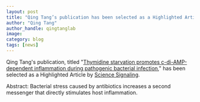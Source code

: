 ```yaml
---
layout: post
title: "Qing Tang’s publication has been selected as a Highlighted Article by Science Signaling"
author: "Qing Tang"
author_handle: qingtanglab
image: 
category: blog
tags: [news]
---
```

Qing Tang's publication, titled "[Thymidine starvation promotes c-di-AMP-dependent inflammation during pathogenic bacterial infection]," has been selected as a Highlighted Article by [Science Signaling]. 

Abstract:
Bacterial stress caused by antibiotics increases a second messenger that directly stimulates host inflammation.

[Thymidine starvation promotes c-di-AMP-dependent inflammation during pathogenic bacterial infection]: https://www.sciencedirect.com/science/article/pii/S1931312822001585?via%3Dihub
[Science Signaling]: https://www.science.org/doi/10.1126/scisignal.ade1683

